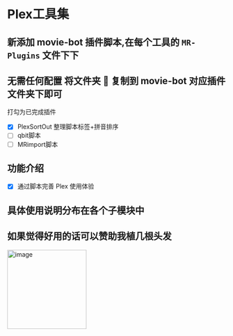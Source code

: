 # Plex工具集
## 新添加 movie-bot 插件脚本,在每个工具的 `MR-Plugins` 文件下下
## 无需任何配置 将文件夹 📁 复制到 movie-bot 对应插件文件夹下即可
打勾为已完成插件
- [x] PlexSortOut 整理脚本标签+拼音排序
- [ ] qbit脚本
- [ ] MRimport脚本

## 功能介绍
- [x] 通过脚本完善 Plex 使用体验 

## 具体使用说明分布在各个子模块中

## 如果觉得好用的话可以赞助我植几根头发
<img width="182" alt="image" src="https://user-images.githubusercontent.com/18086565/198939511-19d1be54-6e83-4067-bd67-d349d2420a57.png">

